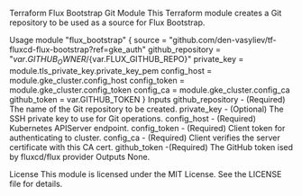 Terraform Flux Bootstrap Git Module
This Terraform module creates a Git repository to be used as a source for Flux Bootstrap.

Usage
module "flux_bootstrap" {
source = "github.com/den-vasyliev/tf-fluxcd-flux-bootstrap?ref=gke_auth"
github_repository = "${var.GITHUB_OWNER}/${var.FLUX_GITHUB_REPO}"
private_key = module.tls_private_key.private_key_pem
config_host = module.gke_cluster.config_host
config_token = module.gke_cluster.config_token
config_ca = module.gke_cluster.config_ca
github_token = var.GITHUB_TOKEN
}
Inputs
github_repository - (Required) The name of the Git repository to be created.
private_key - (Optional) The SSH private key to use for Git operations.
config_host - (Required) Kubernetes APIServer endpoint.
config_token - (Required) Client token for authenticating to cluster.
config_ca - (Required) Client verifies the server certificate with this CA cert.
github_token -(Required) The GitHub token ised by fluxcd/flux provider
Outputs
None.

License This module is licensed under the MIT License. See the LICENSE file for details.
